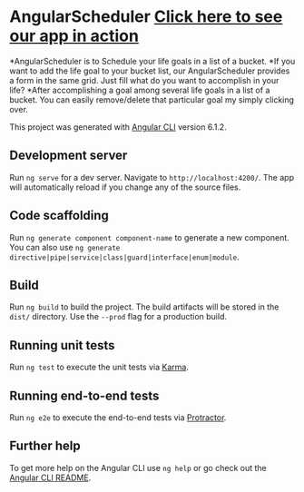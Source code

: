 
# AngularScheduler [Click here to see our app in action](https://imatechnophile.github.io/AngularScheduler/)

  *AngularScheduler is to Schedule your life goals in a list of a bucket.
  *If you want to add the life goal to your bucket list, our AngularScheduler provides a form in the same grid. Just fill what do you want to accomplish in your life?
  *After accomplishing a goal among several life goals in a list of a bucket. You can easily remove/delete that particular goal my simply clicking over.

This project was generated with [Angular CLI](https://github.com/angular/angular-cli) version 6.1.2.

## Development server

Run `ng serve` for a dev server. Navigate to `http://localhost:4200/`. The app will automatically reload if you change any of the source files.

## Code scaffolding

Run `ng generate component component-name` to generate a new component. You can also use `ng generate directive|pipe|service|class|guard|interface|enum|module`.

## Build

Run `ng build` to build the project. The build artifacts will be stored in the `dist/` directory. Use the `--prod` flag for a production build.

## Running unit tests

Run `ng test` to execute the unit tests via [Karma](https://karma-runner.github.io).

## Running end-to-end tests

Run `ng e2e` to execute the end-to-end tests via [Protractor](http://www.protractortest.org/).

## Further help

To get more help on the Angular CLI use `ng help` or go check out the [Angular CLI README](https://github.com/angular/angular-cli/blob/master/README.md).
